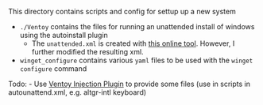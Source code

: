 This directory contains scripts and config for settup up a new system

- `./Ventoy` contains the files for running an unattended install of windows using the autoinstall plugin
  - The `unattended.xml` is created with [this online tool](https://schneegans.de/windows/unattend-generator/?LanguageMode=Unattended&UILanguage=en-US&UserLocale=en-GB&KeyboardLayout=0409%3A00020409&GeoLocation=94&ProcessorArchitecture=amd64&BypassRequirementsCheck=true&BypassNetworkCheck=true&ComputerNameMode=Custom&ComputerName=Desktop&TimeZoneMode=Explicit&TimeZone=W.+Europe+Standard+Time&PartitionMode=Unattended&PartitionLayout=GPT&EspSize=300&RecoverySize=1000&RecoveryMode=None&WindowsEditionMode=Unattended&WindowsEdition=pro&UserAccountMode=Unattended&AccountName0=admin&AccountPassword0=admin&AccountGroup0=Administrators&AccountName1=user&AccountPassword1=&AccountGroup1=Users&AccountName2=&AccountName3=&AccountName4=&AutoLogonMode=Own&PasswordExpirationMode=Unlimited&LockoutMode=Default&DisableDefender=true&DisableSystemRestore=true&EnableLongPaths=true&EnableRemoteDesktop=true&HardenSystemDriveAcl=true&AllowPowerShellScripts=true&DisableLastAccess=true&NoAutoRebootWithLoggedOnUsers=true&TurnOffSystemSounds=true&DisableAppSuggestions=true&DisableWidgets=true&ProcessAudit=true&ProcessAuditCommandLine=true&WifiMode=Interactive&ExpressSettings=DisableAll&Remove3DViewer=true&RemoveBingSearch=true&RemoveCalculator=true&RemoveCamera=true&RemoveClipchamp=true&RemoveClock=true&RemoveCopilot=true&RemoveCortana=true&RemoveDevHome=true&RemoveFamily=true&RemoveFeedbackHub=true&RemoveGetHelp=true&RemoveInternetExplorer=true&RemoveMailCalendar=true&RemoveMaps=true&RemoveMathInputPanel=true&RemoveZuneVideo=true&RemoveNews=true&RemoveNotepadClassic=true&RemoveNotepad=true&RemoveOffice365=true&RemoveOneDrive=true&RemoveOneNote=true&RemoveOutlook=true&RemovePaint=true&RemovePaint3D=true&RemovePeople=true&RemovePhotos=true&RemovePowerAutomate=true&RemovePowerShellISE=true&RemoveQuickAssist=true&RemoveSkype=true&RemoveSolitaire=true&RemoveStepsRecorder=true&RemoveStickyNotes=true&RemoveTeams=true&RemoveGetStarted=true&RemoveToDo=true&RemoveVoiceRecorder=true&RemoveWeather=true&RemoveWindowsMediaPlayer=true&RemoveZuneMusic=true&RemoveWordPad=true&RemoveYourPhone=true&SystemScript0=&SystemScriptType0=Cmd&SystemScript1=&SystemScriptType1=Ps1&SystemScript2=&SystemScriptType2=Reg&SystemScript3=&SystemScriptType3=Vbs&DefaultUserScript0=&DefaultUserScriptType0=Reg&FirstLogonScript0=&FirstLogonScriptType0=Cmd&FirstLogonScript1=&FirstLogonScriptType1=Ps1&FirstLogonScript2=&FirstLogonScriptType2=Reg&FirstLogonScript3=&FirstLogonScriptType3=Vbs&UserOnceScript0=&UserOnceScriptType0=Cmd&UserOnceScript1=%23+Setup+scoop%0D%0ASet-ExecutionPolicy+-ExecutionPolicy+RemoteSigned+-Scope+CurrentUser%0D%0AInvoke-RestMethod+-Uri+https%3A%2F%2Fget.scoop.sh+%7C+Invoke-Expression&UserOnceScriptType1=Ps1&UserOnceScript2=&UserOnceScriptType2=Reg&UserOnceScript3=&UserOnceScriptType3=Vbs&WdacMode=Configure&WdacAuditMode=AuditingOnBootFailure&WdacScriptMode=Unrestricted). However, I further modified the resulting xml.
- `winget_configure` contains various `yaml` files to be used with the `winget configure` command

Todo:
    - Use [Ventoy Injection Plugin](https://www.ventoy.net/en/plugin_injection.html) to provide some files (use in scripts in autounattend.xml, e.g. altgr-intl keyboard)
